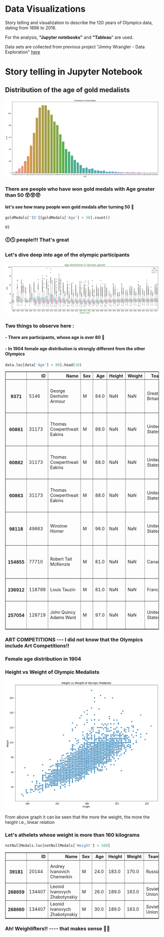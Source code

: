 Data Visualizations
==============================

Story telling and visualization to describe the 120 years of Olympics data, dating from 1896 to 2016.

For the analysis, **"Jupyter notebooks"** and **"Tableau**" are used.
  
Data sets are collected from previous project "Jimmy Wrangler - Data Exploration" 
[here](https://github.com/mugdhabajjuri/Datascience1)

# Story telling in Jupyter Notebook


## Distribution of the age of gold medalists



![png](reports/first.png)


### There are people who have won gold medals with Age greater than 50 😲😲😲

#### let's see how many people won gold medals after turning 50 🏅


```python
goldMedals['ID'][goldMedals['Age'] > 50].count()
```




    65



### 🕕🕔 people!!!  That's great

### Let's dive deep into age of the olympic participants


![png](reports/second.png)


### Two things to observe here :
#### - There are participants, whose age is over 80 👏
#### - In 1904 female age distribution is strongly different from the other Olympics


```python
data.loc[data['Age'] > 80].head(10)
```




<div>
<style scoped>
    .dataframe tbody tr th:only-of-type {
        vertical-align: middle;
    }

    .dataframe tbody tr th {
        vertical-align: top;
    }

    .dataframe thead th {
        text-align: right;
    }
</style>
<table border="1" class="dataframe">
  <thead>
    <tr style="text-align: right;">
      <th></th>
      <th>ID</th>
      <th>Name</th>
      <th>Sex</th>
      <th>Age</th>
      <th>Height</th>
      <th>Weight</th>
      <th>Team</th>
      <th>NOC</th>
      <th>Games</th>
      <th>Year</th>
      <th>Season</th>
      <th>City</th>
      <th>Sport</th>
      <th>Event</th>
      <th>Medal</th>
    </tr>
  </thead>
  <tbody>
    <tr>
      <th>9371</th>
      <td>5146</td>
      <td>George Denholm Armour</td>
      <td>M</td>
      <td>84.0</td>
      <td>NaN</td>
      <td>NaN</td>
      <td>Great Britain</td>
      <td>GBR</td>
      <td>1948 Summer</td>
      <td>1948</td>
      <td>Summer</td>
      <td>London</td>
      <td>Art Competitions</td>
      <td>Art Competitions Mixed Painting, Unknown Event</td>
      <td>NaN</td>
    </tr>
    <tr>
      <th>60861</th>
      <td>31173</td>
      <td>Thomas Cowperthwait Eakins</td>
      <td>M</td>
      <td>88.0</td>
      <td>NaN</td>
      <td>NaN</td>
      <td>United States</td>
      <td>USA</td>
      <td>1932 Summer</td>
      <td>1932</td>
      <td>Summer</td>
      <td>Los Angeles</td>
      <td>Art Competitions</td>
      <td>Art Competitions Mixed Painting, Unknown Event</td>
      <td>NaN</td>
    </tr>
    <tr>
      <th>60862</th>
      <td>31173</td>
      <td>Thomas Cowperthwait Eakins</td>
      <td>M</td>
      <td>88.0</td>
      <td>NaN</td>
      <td>NaN</td>
      <td>United States</td>
      <td>USA</td>
      <td>1932 Summer</td>
      <td>1932</td>
      <td>Summer</td>
      <td>Los Angeles</td>
      <td>Art Competitions</td>
      <td>Art Competitions Mixed Painting, Unknown Event</td>
      <td>NaN</td>
    </tr>
    <tr>
      <th>60863</th>
      <td>31173</td>
      <td>Thomas Cowperthwait Eakins</td>
      <td>M</td>
      <td>88.0</td>
      <td>NaN</td>
      <td>NaN</td>
      <td>United States</td>
      <td>USA</td>
      <td>1932 Summer</td>
      <td>1932</td>
      <td>Summer</td>
      <td>Los Angeles</td>
      <td>Art Competitions</td>
      <td>Art Competitions Mixed Painting, Unknown Event</td>
      <td>NaN</td>
    </tr>
    <tr>
      <th>98118</th>
      <td>49663</td>
      <td>Winslow Homer</td>
      <td>M</td>
      <td>96.0</td>
      <td>NaN</td>
      <td>NaN</td>
      <td>United States</td>
      <td>USA</td>
      <td>1932 Summer</td>
      <td>1932</td>
      <td>Summer</td>
      <td>Los Angeles</td>
      <td>Art Competitions</td>
      <td>Art Competitions Mixed Painting, Unknown Event</td>
      <td>NaN</td>
    </tr>
    <tr>
      <th>154855</th>
      <td>77710</td>
      <td>Robert Tait McKenzie</td>
      <td>M</td>
      <td>81.0</td>
      <td>NaN</td>
      <td>NaN</td>
      <td>Canada</td>
      <td>CAN</td>
      <td>1948 Summer</td>
      <td>1948</td>
      <td>Summer</td>
      <td>London</td>
      <td>Art Competitions</td>
      <td>Art Competitions Mixed Sculpturing, Unknown Event</td>
      <td>NaN</td>
    </tr>
    <tr>
      <th>236912</th>
      <td>118789</td>
      <td>Louis Tauzin</td>
      <td>M</td>
      <td>81.0</td>
      <td>NaN</td>
      <td>NaN</td>
      <td>France</td>
      <td>FRA</td>
      <td>1924 Summer</td>
      <td>1924</td>
      <td>Summer</td>
      <td>Paris</td>
      <td>Art Competitions</td>
      <td>Art Competitions Mixed Sculpturing</td>
      <td>NaN</td>
    </tr>
    <tr>
      <th>257054</th>
      <td>128719</td>
      <td>John Quincy Adams Ward</td>
      <td>M</td>
      <td>97.0</td>
      <td>NaN</td>
      <td>NaN</td>
      <td>United States</td>
      <td>USA</td>
      <td>1928 Summer</td>
      <td>1928</td>
      <td>Summer</td>
      <td>Amsterdam</td>
      <td>Art Competitions</td>
      <td>Art Competitions Mixed Sculpturing, Statues</td>
      <td>NaN</td>
    </tr>
  </tbody>
</table>
</div>




### ART COMPETITIONS --- I did not know that the Olympics include Art Competitions!!

### Female age distribution in 1904











### Height vs Weight of Olympic Medalists




![png](reports/third.png)


From above graph it can be seen that the more the weight, the more the height i.e., linear relation

### Let's athelets whose weight is more than 160 kilograms


```python
notNullMedals.loc[notNullMedals['Weight'] > 160]
```




<div>
<style scoped>
    .dataframe tbody tr th:only-of-type {
        vertical-align: middle;
    }

    .dataframe tbody tr th {
        vertical-align: top;
    }

    .dataframe thead th {
        text-align: right;
    }
</style>
<table border="1" class="dataframe">
  <thead>
    <tr style="text-align: right;">
      <th></th>
      <th>ID</th>
      <th>Name</th>
      <th>Sex</th>
      <th>Age</th>
      <th>Height</th>
      <th>Weight</th>
      <th>Team</th>
      <th>NOC</th>
      <th>Games</th>
      <th>Year</th>
      <th>Season</th>
      <th>City</th>
      <th>Sport</th>
      <th>Event</th>
      <th>Medal</th>
      <th>region</th>
      <th>notes</th>
    </tr>
  </thead>
  <tbody>
    <tr>
      <th>39181</th>
      <td>20144</td>
      <td>Andrey Ivanovich Chemerkin</td>
      <td>M</td>
      <td>24.0</td>
      <td>183.0</td>
      <td>170.0</td>
      <td>Russia</td>
      <td>RUS</td>
      <td>1996 Summer</td>
      <td>1996</td>
      <td>Summer</td>
      <td>Atlanta</td>
      <td>Weightlifting</td>
      <td>Weightlifting Men's Super-Heavyweight</td>
      <td>Gold</td>
      <td>Russia</td>
      <td>NaN</td>
    </tr>
    <tr>
      <th>268659</th>
      <td>134407</td>
      <td>Leonid Ivanovych Zhabotynskiy</td>
      <td>M</td>
      <td>26.0</td>
      <td>189.0</td>
      <td>163.0</td>
      <td>Soviet Union</td>
      <td>URS</td>
      <td>1964 Summer</td>
      <td>1964</td>
      <td>Summer</td>
      <td>Tokyo</td>
      <td>Weightlifting</td>
      <td>Weightlifting Men's Heavyweight</td>
      <td>Gold</td>
      <td>Russia</td>
      <td>NaN</td>
    </tr>
    <tr>
      <th>268660</th>
      <td>134407</td>
      <td>Leonid Ivanovych Zhabotynskiy</td>
      <td>M</td>
      <td>30.0</td>
      <td>189.0</td>
      <td>163.0</td>
      <td>Soviet Union</td>
      <td>URS</td>
      <td>1968 Summer</td>
      <td>1968</td>
      <td>Summer</td>
      <td>Mexico City</td>
      <td>Weightlifting</td>
      <td>Weightlifting Men's Heavyweight</td>
      <td>Gold</td>
      <td>Russia</td>
      <td>NaN</td>
    </tr>
  </tbody>
</table>
</div>



### Ah! Weighlifters!! ---- that makes sense 🏋️‍♂️


